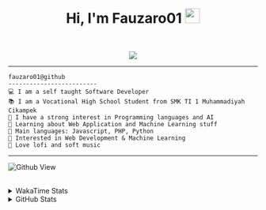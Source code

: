 <h1 align="center">
Hi, I'm Fauzaro01
  <img src="https://media.giphy.com/media/hvRJCLFzcasrR4ia7z/giphy.gif" width="30"></h1>
<br/>

<p align="center">
  <a href="https://github.com/DenverCoder1/readme-typing-svg">
    <img src="https://readme-typing-svg.herokuapp.com?lines=Chill%20and%20Coding;Full+Stack+Web+Developer;Student;Software%20Develover;Always%20learning%20new%20things&center=true&width=380&height=45">
  </a>
</p>

<hr>

```
fauzaro01@github
-------------------------
💻 I am a self taught Software Developer
📚 I am a Vocational High School Student from SMK TI 1 Muhammadiyah Cikampek
📝 I have a strong interest in Programming languages and AI
🌱 Learning about Web Application and Machine Learning stuff
🌟 Main languages: Javascript, PHP, Python
🚩 Interested in Web Development & Machine Learning
🎵 Love lofi and soft music 
```

<hr>

![Github View](https://komarev.com/ghpvc/?username=fauzaro01&style=flat-square)
<br><br>
<details>
  <summary>
     WakaTime Stats
  </summary>
  <br>
  <!--START_SECTION:waka-->

```txt
From: 10 September 2021 - To: 11 February 2025

Total Time: 741 hrs 46 mins

JavaScript          220 hrs 25 mins ███████▒░░░░░░░░░░░░░░░░░   29.72 %
PHP                 136 hrs 59 mins ████▓░░░░░░░░░░░░░░░░░░░░   18.47 %
HTML                90 hrs 48 mins  ███░░░░░░░░░░░░░░░░░░░░░░   12.24 %
Blade Template      70 hrs 41 mins  ██▒░░░░░░░░░░░░░░░░░░░░░░   09.53 %
EJS                 56 hrs 49 mins  ██░░░░░░░░░░░░░░░░░░░░░░░   07.66 %
Java                41 hrs 50 mins  █▒░░░░░░░░░░░░░░░░░░░░░░░   05.64 %
CSS                 32 hrs 23 mins  █░░░░░░░░░░░░░░░░░░░░░░░░   04.37 %
JSON                30 hrs 9 mins   █░░░░░░░░░░░░░░░░░░░░░░░░   04.07 %
Python              13 hrs 26 mins  ▒░░░░░░░░░░░░░░░░░░░░░░░░   01.81 %
Other               6 hrs 11 mins   ▒░░░░░░░░░░░░░░░░░░░░░░░░   00.83 %
```

<!--END_SECTION:waka-->
</details>
<details>
  <summary>
    GitHub Stats
  </summary>
  <br>
  <div align="center">
    <img src="https://github-readme-stats.vercel.app/api?username=Fauzaro01&show_icons=true&theme=algolia" alt="Fauzaro01's GitHub Stats" style="margin: 20px;" />
    <img src="https://github-readme-streak-stats.herokuapp.com/?user=Fauzaro01&theme=algolia" alt="Fauzaro01's GitHub Streak" style="margin: 20px;" />
  </div>

  <div align="center">
    <img src="https://github-readme-stats.vercel.app/api?username=Fauzaro01&show_icons=true&locale=en&count_private=true&hide_rank=true&custom_title=My%20GitHub%20Stats&disable_animations=true&theme=algolia" alt="Fauzaro01's Stars" style="margin: 20px;" />
    <img src="https://github-readme-stats.vercel.app/api/top-langs/?username=Fauzaro01&langs_count=8&theme=algolia&layout=compact" alt="Top Languages" style="margin: 20px;" />
  </div>
</details>
